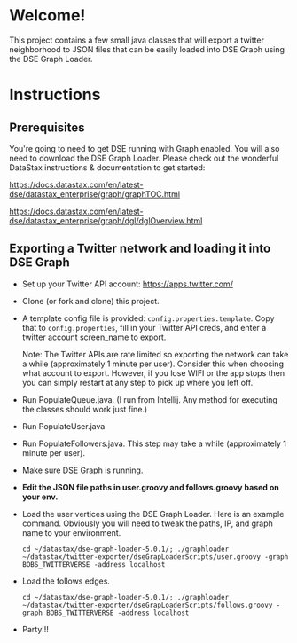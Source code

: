 Welcome!
====

This project contains a few small java classes that will export a twitter neighborhood to JSON files that can be easily loaded into DSE Graph using the DSE Graph Loader.

Instructions
=====

Prerequisites
----
You're going to need to get DSE running with Graph enabled. You will also need to download the DSE Graph Loader. Please check out the wonderful DataStax instructions & documentation to get started:

   https://docs.datastax.com/en/latest-dse/datastax_enterprise/graph/graphTOC.html
   
   https://docs.datastax.com/en/latest-dse/datastax_enterprise/graph/dgl/dglOverview.html
   
Exporting a Twitter network and loading it into DSE Graph
----

* Set up your Twitter API account: https://apps.twitter.com/
* Clone (or fork and clone) this project.
* A template config file is provided: `config.properties.template`. Copy that to `config.properties`, fill in your Twitter API creds, and enter a twitter account screen_name to export.

   Note: The Twitter APIs are rate limited so exporting the network can take a while (approximately 1 minute per user). Consider this when choosing what account to export. However, if you lose WIFI or the app stops then you can simply restart at any step to pick up where you left off.

* Run PopulateQueue.java. (I run from Intellij. Any method for executing the classes should work just fine.)
* Run PopulateUser.java
* Run PopulateFollowers.java. This step may take a while (approximately 1 minute per user).
* Make sure DSE Graph is running.
* **Edit the JSON file paths in user.groovy and follows.groovy based on your env.**
* Load the user vertices using the DSE Graph Loader. Here is an example command. Obviously you will need to tweak the paths, IP, and graph name to your environment.

   `cd ~/datastax/dse-graph-loader-5.0.1/; ./graphloader ~/datastax/twitter-exporter/dseGrapLoaderScripts/user.groovy -graph BOBS_TWITTERVERSE -address localhost`
   
* Load the follows edges.

   `cd ~/datastax/dse-graph-loader-5.0.1/; ./graphloader ~/datastax/twitter-exporter/dseGrapLoaderScripts/follows.groovy -graph BOBS_TWITTERVERSE -address localhost`
   
* Party!!!
